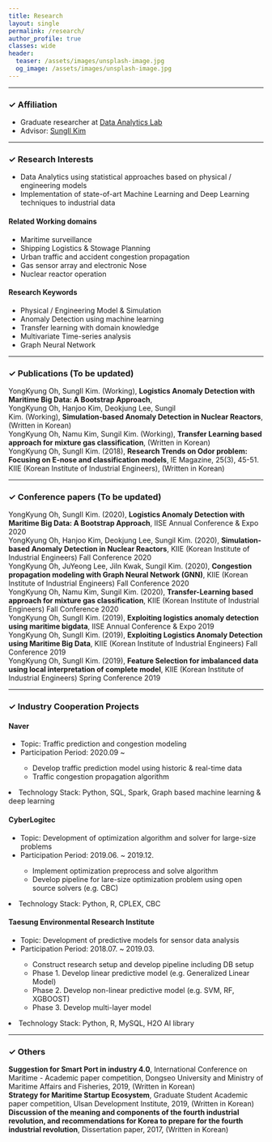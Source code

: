 ```yaml
---
title: Research
layout: single
permalink: /research/
author_profile: true
classes: wide
header:
  teaser: /assets/images/unsplash-image.jpg
  og_image: /assets/images/unsplash-image.jpg
---
```


--------------------
<h3> &#10003; Affiliation </h3>
<div class="notice--primary">
  <ul>
  <li> Graduate researcher at <a href="http://analytics.unist.ac.kr/">Data Analytics Lab</a> </li>
  <li> Advisor: <a href="https://scholar.google.com/citations?user=BISaBGoAAAAJ&hl">SungIl Kim</a> </li>
  </ul>
</div>


--------------------
<h3> &#10003; Research Interests </h3>
<div class="notice--primary">
  <ul>
  <li> Data Analytics using statistical approaches based on physical / engineering models</li>
  <li> Implementation of state-of-art Machine Learning and Deep Learning techniques to industrial data</li>
  </ul>
</div>

<div class="notice">
  <h4>Related Working domains</h4>
  <ul>
  <li>Maritime surveillance</li>
  <li>Shipping Logistics & Stowage Planning</li>
  <li>Urban traffic and accident congestion propagation</li>
  <li>Gas sensor array and electronic Nose</li>
  <li>Nuclear reactor operation</li>
  </ul>
</div>

<div class="notice">
  <h4>Research Keywords</h4>
  <ul>
  <li>Physical / Engineering Model & Simulation</li>
  <li>Anomaly Detection using machine learning</li>
  <li>Transfer learning with domain knowledge</li>
  <li>Multivariate Time-series analysis</li>
  <li>Graph Neural Network</li>
  </ul>
</div>


--------------------
<h3> &#10003; Publications (To be updated)</h3>

<div class="notice--info"> <!--International-->
YongKyung Oh, SungIl Kim. (Working), <b>Logistics Anomaly Detection with Maritime Big Data: A Bootstrap Approach</b>, 
</div>

<div class="notice--danger"> <!--Domestic-->
YongKyung Oh, Hanjoo Kim, Deokjung Lee, Sungil Kim. (Working), <b>Simulation-based Anomaly Detection in Nuclear Reactors</b>, (Written in Korean)
</div>

<div class="notice--danger"> <!--Domestic-->
YongKyung Oh, Namu Kim, Sungil Kim. (Working), <b>Transfer Learning based approach for mixture gas classification</b>, (Written in Korean)
</div>

<div class="notice--danger"> <!--Domestic-->
YongKyung Oh, SungIl Kim. (2018), <b>Research Trends on Odor problem: Focusing on E-nose and classification models</b>, IE Magazine, 25(3), 45-51. KIIE (Korean Institute of Industrial Engineers), (Written in Korean)
</div>


--------------------
<h3> &#10003; Conference papers (To be updated)</h3>

<div class="notice--info"> <!--International-->
YongKyung Oh, SungIl Kim. (2020), <b>Logistics Anomaly Detection with Maritime Big Data: A Bootstrap Approach</b>, IISE Annual Conference & Expo 2020
</div>

<div class="notice--danger"> <!--Domestic-->
YongKyung Oh, Hanjoo Kim, Deokjung Lee, Sungil Kim. (2020), <b>Simulation-based Anomaly Detection in Nuclear Reactors</b>, KIIE (Korean Institute of Industrial Engineers) Fall Conference 2020
</div>

<div class="notice--danger"> <!--Domestic-->
YongKyung Oh, JuYeong Lee, JiIn Kwak, Sungil Kim. (2020), <b>Congestion propagation modeling with Graph Neural Network (GNN)</b>, KIIE (Korean Institute of Industrial Engineers) Fall Conference 2020
</div>

<div class="notice--danger"> <!--Domestic-->
YongKyung Oh, Namu Kim, Sungil Kim. (2020), <b>Transfer-Learning based approach for mixture gas classification</b>, KIIE (Korean Institute of Industrial Engineers) Fall Conference 2020
</div>

<div class="notice--info"> <!--International-->
YongKyung Oh, SungIl Kim. (2019), <b>Exploiting logistics anomaly detection using maritime bigdata</b>, IISE Annual Conference & Expo 2019
</div>

<div class="notice--danger"> <!--Domestic-->
YongKyung Oh, SungIl Kim. (2019), <b>Exploiting Logistics Anomaly Detection using Maritime Big Data</b>, KIIE (Korean Institute of Industrial Engineers) Fall Conference 2019
</div>

<div class="notice--danger"> <!--Domestic-->
YongKyung Oh, SungIl Kim. (2019), <b>Feature Selection for imbalanced data using local interpretation of complete model</b>, KIIE (Korean Institute of Industrial Engineers) Spring Conference 2019
</div>


--------------------
<h3> &#10003; Industry Cooperation Projects</h3>

<div class="notice--success">
  <h4>Naver</h4>
  <ul>
  <li>Topic: Traffic prediction and congestion modeling</li>
  <li>Participation Period: 2020.09 ~ </li>
    <ul>
    <li>Develop traffic prediction model using historic & real-time data</li>
    <li>Traffic congestion propagation algorithm</li>
    </ul>
  </ul>
  <li>Technology Stack: Python, SQL, Spark, Graph based machine learning & deep learning</li>
</div>


<div class="notice--success">
  <h4>CyberLogitec</h4>
  <ul>
  <li>Topic: Development of optimization algorithm and solver for large-size problems</li>
  <li>Participation Period: 2019.06. ~ 2019.12.</li>
    <ul>
    <li>Implement optimization preprocess and solve algorithm</li>
    <li>Develop pipeline for lare-size optimization problem using open source solvers (e.g. CBC)</li>
    </ul>
  </ul>
  <li>Technology Stack: Python, R, CPLEX, CBC</li>
</div>


<div class="notice--success">
  <h4>Taesung Environmental Research Institute</h4>
  <ul>
  <li>Topic: Development of predictive models for sensor data analysis</li>
  <li>Participation Period: 2018.07. ~ 2019.03.</li>
    <ul>
    <li>Construct research setup and develop pipeline including DB setup</li>
    <li>Phase 1. Develop linear predictive model (e.g. Generalized Linear Model)</li>
    <li>Phase 2. Develop non-linear predictive model (e.g. SVM, RF, XGBOOST)</li>
    <li>Phase 3. Develop multi-layer model</li>
    </ul>
  </ul>
  <li>Technology Stack: Python, R, MySQL, H2O AI library</li>
</div>


--------------------
<h3> &#10003; Others </h3>

<div class="notice"> 
<b>Suggestion for Smart Port in industry 4.0</b>, International Conference on Maritime - Academic paper competition, Dongseo University and Ministry of Maritime Affairs and Fisheries, 2019, (Written in Korean)
</div>

<div class="notice"> 
<b>Strategy for Maritime Startup Ecosystem</b>, Graduate Student Academic paper competition, Ulsan Development Institute, 2019, (Written in Korean)
</div>

<div class="notice"> 
<b>Discussion of the meaning and components of the fourth industrial revolution, and recommendations for Korea to prepare for the fourth industrial revolution</b>, Dissertation paper, 2017, (Written in Korean)
</div>


